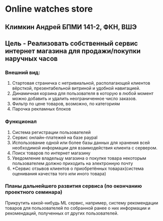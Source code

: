 # **Online watches store** #
## Климкин Андрей БПМИ 141-2, ФКН, ВШЭ ##


## **Цель** - Реализовать собственный сервис интернет магазина для продажи/покупки наручных часов  ##


### Внешний вид: ###

1. Стартовая страничка с нетривиальной, располагающей клиентов вёрсткой, презентабельной витриной и удобной навигацией.
2. Динамичная корзина для пользователя в которую в любой момент можно добавить и удалить неограниченное число заказов.
3. Фильтр по цене товаров, возможно, по категориям
4. Парочка рекламных блоков


### Функционал ###

1. Система регистрации пользователей
2. Сервис онлайн-платежей на базе paypal
3. Использование одной или более базы данных для хранения всей необходимой информации для взаимодействия клиента с сервером.
4. Поиск товаров по интернет магазину
5. Уведомление владельцу магазина о покупке товара некоторым пользователем должно приходить на электронную почту
6. *Сервис отзывов клиентов о приобретённых товарах(система оценивания качества того или иного товара)

### Планы дальнейшего развития сервиса (по окончанию проектного семинара) ###
Прикрутить какой-нибудь ML сервис, например, систему рекомендации товаров для пользователей по собранной ранее о них информации и рекомендаций, полученных от других пользователей.
